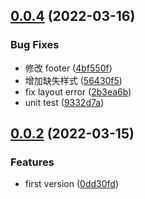 ## [0.0.4](https://github.com/techmovie/hexo-theme-instapaper/compare/0.0.2...0.0.4) (2022-03-16)

### Bug Fixes

- 修改 footer ([4bf550f](https://github.com/techmovie/hexo-theme-instapaper/commit/4bf550fd1e396729b5eba28dc48ddacce9ea1244))
- 增加缺失样式 ([56430f5](https://github.com/techmovie/hexo-theme-instapaper/commit/56430f58916fdec874e68e1a26f71e34faf5f93b))
- fix layout error ([2b3ea6b](https://github.com/techmovie/hexo-theme-instapaper/commit/2b3ea6b9148090880ce20935946fe3562272244e))
- unit test ([9332d7a](https://github.com/techmovie/hexo-theme-instapaper/commit/9332d7aff294b412ef45ccccaf73a20e543785df))

## [0.0.2](https://github.com/techmovie/hexo-theme-instapaper/compare/0dd30fd7ed00aca3b44e9dcb4b7a4a6577d1b353...0.0.2) (2022-03-15)

### Features

- first version ([0dd30fd](https://github.com/techmovie/hexo-theme-instapaper/commit/0dd30fd7ed00aca3b44e9dcb4b7a4a6577d1b353))
